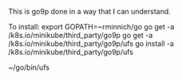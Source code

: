This is go9p done in a way that I can understand.

To install:
export GOPATH=~rminnich/go
go get -a /k8s.io/minikube/third_party/go9p
go get -a /k8s.io/minikube/third_party/go9p/ufs
go install -a /k8s.io/minikube/third_party/go9p/ufs

~/go/bin/ufs
